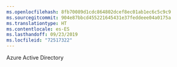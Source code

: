 ```yaml
---
ms.openlocfilehash: 8fb70089d1cdc864802dcef8ec01ab1ec6c5c9c9
ms.sourcegitcommit: 904e87bbcd455221645431e37feddeee04a0175a
ms.translationtype: HT
ms.contentlocale: es-ES
ms.lasthandoff: 09/23/2019
ms.locfileid: "72517322"
---
```

Azure Active Directory